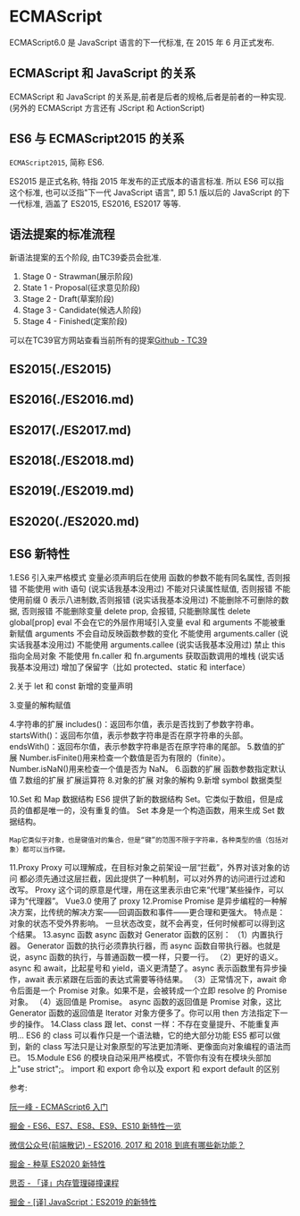 # ECMAScript

ECMAScript6.0 是 JavaScript 语言的下一代标准, 在 2015 年 6 月正式发布.

## ECMAScript 和 JavaScript 的关系

ECMAScript 和 JavaScript 的关系是,前者是后者的规格,后者是前者的一种实现.(另外的 ECMAScript 方言还有 JScript 和 ActionScript)

## ES6 与 ECMAScript2015 的关系

`ECMAScript2015`, 简称 ES6.

ES2015 是正式名称, 特指 2015 年发布的正式版本的语言标准. 所以 ES6 可以指这个标准, 也可以泛指"下一代 JavaScript 语言", 即 5.1 版以后的 JavaScript 的下一代标准, 涵盖了 ES2015, ES2016, ES2017 等等.

## 语法提案的标准流程

新语法提案的五个阶段, 由TC39委员会批准.

1. Stage 0 - Strawman(展示阶段)
2. State 1 - Proposal(征求意见阶段)
3. Stage 2 - Draft(草案阶段)
4. Stage 3 - Candidate(候选人阶段)
5. Stage 4 - Finished(定案阶段)

可以在TC39官方网站查看当前所有的提案[Github - TC39](https://github.com/tc39/ecma262)

## ES2015(./ES2015)

## ES2016(./ES2016.md)

## ES2017(./ES2017.md)

## ES2018(./ES2018.md)

## ES2019(./ES2019.md)

## ES2020(./ES2020.md)

## ES6 新特性

1.ES6 引入来严格模式
变量必须声明后在使用
函数的参数不能有同名属性, 否则报错
不能使用 with 语句 (说实话我基本没用过)
不能对只读属性赋值, 否则报错
不能使用前缀 0 表示八进制数,否则报错 (说实话我基本没用过)
不能删除不可删除的数据, 否则报错
不能删除变量 delete prop, 会报错, 只能删除属性 delete global[prop]
eval 不会在它的外层作用域引入变量
eval 和 arguments 不能被重新赋值
arguments 不会自动反映函数参数的变化
不能使用 arguments.caller (说实话我基本没用过)
不能使用 arguments.callee (说实话我基本没用过)
禁止 this 指向全局对象
不能使用 fn.caller 和 fn.arguments 获取函数调用的堆栈 (说实话我基本没用过)
增加了保留字（比如 protected、static 和 interface）

2.关于 let 和 const 新增的变量声明

3.变量的解构赋值

4.字符串的扩展
includes()：返回布尔值，表示是否找到了参数字符串。
startsWith()：返回布尔值，表示参数字符串是否在原字符串的头部。
endsWith()：返回布尔值，表示参数字符串是否在原字符串的尾部。 5.数值的扩展
Number.isFinite()用来检查一个数值是否为有限的（finite）。
Number.isNaN()用来检查一个值是否为 NaN。 6.函数的扩展
函数参数指定默认值 7.数组的扩展
扩展运算符 8.对象的扩展
对象的解构 9.新增 symbol 数据类型

10.Set 和 Map 数据结构
ES6 提供了新的数据结构 Set。它类似于数组，但是成员的值都是唯一的，没有重复的值。 Set 本身是一个构造函数，用来生成 Set 数据结构。

    Map它类似于对象，也是键值对的集合，但是“键”的范围不限于字符串，各种类型的值（包括对象）都可以当作键。

11.Proxy
Proxy 可以理解成，在目标对象之前架设一层“拦截”，外界对该对象的访问
都必须先通过这层拦截，因此提供了一种机制，可以对外界的访问进行过滤和改写。
Proxy 这个词的原意是代理，用在这里表示由它来“代理”某些操作，可以译为“代理器”。
Vue3.0 使用了 proxy
12.Promise
Promise 是异步编程的一种解决方案，比传统的解决方案——回调函数和事件——更合理和更强大。
特点是：
对象的状态不受外界影响。
一旦状态改变，就不会再变，任何时候都可以得到这个结果。
13.async 函数
async 函数对 Generator 函数的区别：
（1）内置执行器。
Generator 函数的执行必须靠执行器，而 async 函数自带执行器。也就是说，async 函数的执行，与普通函数一模一样，只要一行。
（2）更好的语义。
async 和 await，比起星号和 yield，语义更清楚了。async 表示函数里有异步操作，await 表示紧跟在后面的表达式需要等待结果。
（3）正常情况下，await 命令后面是一个 Promise 对象。如果不是，会被转成一个立即 resolve 的 Promise 对象。
（4）返回值是 Promise。
async 函数的返回值是 Promise 对象，这比 Generator 函数的返回值是 Iterator 对象方便多了。你可以用 then 方法指定下一步的操作。
14.Class
class 跟 let、const 一样：不存在变量提升、不能重复声明...
ES6 的 class 可以看作只是一个语法糖，它的绝大部分功能
ES5 都可以做到，新的 class 写法只是让对象原型的写法更加清晰、更像面向对象编程的语法而已。
15.Module
ES6 的模块自动采用严格模式，不管你有没有在模块头部加上"use strict";。
import 和 export 命令以及 export 和 export default 的区别

参考:

[阮一峰 - ECMAScript6 入门](http://ES6.ruanyifeng.com/)

[掘金 - ES6、ES7、ES8、ES9、ES10 新特性一览](https://juejin.im/post/5ca2e1935188254416288eb2)

[微信公众号(前端散记) - ES2016, 2017 和 2018 到底有哪些新功能？](https://mp.weixin.qq.com/s/A4Z8D3IlSsw1XnP3wFbJHg)

[掘金 - 种草 ES2020 新特性](https://juejin.im/post/5e09ca40518825499a5abff7)

[思否 - 「译」内存管理碰撞课程](https://segmentfault.com/a/1190000009878588)

[掘金 - [译] JavaScript：ES2019 的新特性](https://juejin.im/post/5d4ada17518825056144d865)
